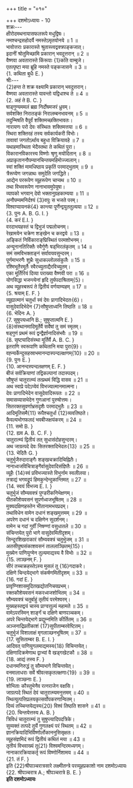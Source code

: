 +++
title = "०१०"

+++
दशमोऽध्यायः - 10  
शक्रः---  
क्षीरोदमथनायासफलरूपे मधुद्विषः।  
नमश्चन्द्रसहोदर्यै नमस्तेऽमृतयोनये ॥ 1 ॥  
भावोत्तराः प्रकारास्ते श्रुतास्त्वद्वक्त्रपङ्कजात्।  
इदानीं श्रोतुमिच्छामि प्रकारान् भवदुत्तरान् ॥ 2 ॥  
वैष्णवा अवतारास्ते किंरूपाः {1}कति वाम्बुजे।  
एतत्पृष्टा मया ब्रूहि नमस्ते पङ्कजासने ॥ 3 ॥  
{1. कथिता बुधैः E. }  
श्रीः---  
{2}हन्त ते शक्र वक्ष्यामि प्रकारान् भवदुत्तरान्।  
वैष्णवा अवतारास्ते यावन्तो यद्विधाश्च ते ॥ 4 ॥  
{2. अहं ते B. C. }  
षाड्‌गुण्यममलं ब्रह्म निर्दोषमजरं ध्रुवम्।  
सर्वशक्ति निरातङ्कं निरालम्बनभावनम् ॥ 5 ॥  
तदुन्मिषति वैपूर्वं शक्तिमच्छक्तिभावतः।  
नारायणः परो देवः संस्थितः शक्तिमत्तया ॥ 6 ॥  
स्थिरा शक्तिरहं तस्य सर्वकार्यकरी विभोः।  
तावावां जगतोऽर्थाय बहुधा विक्रियावहे ॥ 7 ॥  
यथाहमास्थिता भेदैस्तथा ते कथितं पुरा।  
विकारानविकारस्य विष्णोः श्रृणु मयोदितान् ॥ 8 ॥  
अप्राकृताननौपम्यानचिन्तयमहिमोज्ज्वलान्।  
स्वां शक्तिं मामधिष्ठाय प्रकृतिं परमाद्भुताम् ॥ 9 ॥  
त्रैरूप्येण जगन्नाथः समुदेति जगद्धिते।  
आद्येन पररूपेण व्यूहरूपेण चाप्यथ ॥ 10 ॥  
तथा विभवरूपेण नानाभावमुपेयुषा।  
व्यापको भगवान् देवो भक्तानुग्रहकाम्यया ॥ 11 ॥  
अनौपम्यमनिर्दश्यं {3}वपुः स भजते परम्।  
विश्वाप्यायनकं{4} कान्त्या पूर्णेन्द्वयुततुल्यया ॥ 12 ॥  
{3. पुनः A. B. G. I. }  
{4. करं E.I. }  
वरदाभयहस्तं च द्विभुजं पद्मलोचनम्।  
रेखामयेन चक्रेण शङ्खेन च करद्वये ॥ 13 ॥  
अङ्कितं निर्विकाराङ्‌घ्रिस्थितं परमशोभनम्।  
अन्यूनानतिरिक्तैः स्वैर्गुणैः षड्‌भिरलंकृतम् ॥ 14 ॥  
समं समविभक्ताङ्नं सर्वावयवसुन्दरम्।  
पूर्णमाभरणैः शुभ्रैः सुधाकल्लोलसंकुलैः ॥ 15 ॥  
रश्मिभूतैरमूर्तैः स्वैरच्युताद्यैरविच्युतम्।  
एका मूर्तिरियं दिव्या पराख्या वैष्णवी परा ॥ 16 ॥  
योगसिद्धा भजन्त्येनां हृदि तुर्यपदाश्रिताम्{5}।  
अथ व्यूहस्बरूपं ते द्वितीयं वर्णयाम्यहम् ॥ 17 ॥  
{5. श्रयाम् E. F. }  
व्यूह्यात्मानं चतुर्धा स्वं देवः प्रागादिभेदतः{6}।  
वासुदेवादिभेदेन {7}सौषुप्ताध्वनि तिष्ठति ॥ 18 ॥  
{6. भेदिनः A. }  
{7. सुषुप्त्यध्वनि B.; सुषुप्तात्मनि E. }  
{8}संस्थानमादिमूर्तेर्वै सर्वेषां तु समं स्मृतम्।  
षड्‌गुणं प्रथमं रूपं द्वन्द्वैर्ज्ञानादिसंभवैः ॥ 19 ॥  
{8. सृष्ट्यादिसंस्था मूर्तिर्वै A. B. C. }  
इतराणि स्वरूपाणि कथितानि मया पुरा{9}।  
वह्न्यर्केन्दुसहस्राभमानन्दास्पन्दलक्षणम्{10} ॥ 20 ॥  
{9. पुनः E. }  
{10. आनन्दस्पन्दलक्षणम् E. F. }  
बीजं सर्वक्रियाणां तद्विकल्पानां तदास्पदम्।  
सौषुप्तं चातुरात्म्यं तत्प्रथमं विद्धि वासव ॥ 21 ॥  
अथ स्वाप्रे पदेऽप्येवं विभज्यात्मानमात्मना।  
देवः प्रागादिभेदेन वासुदेवादिरूपतः ॥ 22 ॥  
समासव्यासभेदेन गुणआनां पुरुषोत्तमः।  
सितरक्तसुवर्णाभ्रसदृशैः परमाद्भुतैः ॥ 23 ॥  
आदिमूतिसमै{11} रूपैश्चतुर्धा {12}व्यवतिष्ठते।  
कैवल्यभोगफलदं भवबीजक्षयंकरम् ॥ 24 ॥  
{11. समो B. }  
{12. ह्यव A. B. C. F. }  
चातुरात्म्यं द्वितीयं तत् सुधासंदोहसुन्दरम्।  
अथ जाग्रत्पदे देवः सितरक्तादिभेदतः{13} ॥ 25 ॥  
{13. भेदितैः G. }  
चतुर्भुजैरुदाराङ्गैः शङ्खचक्रादिचिह्नितैः।  
नानाध्वजविचित्राङ्गैर्वासुदेवादिसंज्ञितैः ॥ 26 ॥  
व्यूहैः {14}स्वं प्रविभज्यास्ते विभुर्नाम स्वलीलया।  
तत्राद्यं भगवद्रूपं हिमकुन्देन्दुकान्तिमत् ॥ 27 ॥  
{14. स्वयं विभज्य E. I. }  
चतुर्भुजं सौम्यवक्त्रं पुण्डरीकनिभेक्षणम्।  
पीतकौशेयवसनं सुपर्णध्वजभूषितम् ॥ 28 ॥  
मुक्यदक्षिणहस्तेन भीतानामभयप्रदम्।  
तथाविधेन वामेन दधानं शङ्खमुत्तमम् ॥ 29 ॥  
अपरेण दधानं च दक्षिणेन सुदर्शनम्।  
वामेन च गदां गुर्वीं निषण्णां वसुधातले ॥ 30 ॥  
संचिन्तयेत् पुरो भागे वासुदेवमितीदृशम्।  
सिन्दूरशिखराकारं सौम्यवक्त्रं चतुर्भुजम् ॥ 31 ॥  
अतसीपुष्पसंकाशवसनं ताललाञ्छितम्{15}।  
मुख्येन पाणियुग्मेन तुल्यमाद्यस्य वै विभोः ॥ 32 ॥  
{15. लाञ्छनम् F. }  
सीरं तच्चक्रहस्तेऽस्य मुसलं तु {16}गदाकरे।  
दक्षिणे चिन्दयेद्भागे संकर्षणमितीदृशम् ॥ 33 ॥  
{16. गदां E. }  
प्रावृण्निशासमुदितखद्योतनिचयप्रभम्।  
रक्तकौशेयवसनं मकरध्वजशोभितम् ॥ 34 ॥  
सौम्यवक्त्रं चतुर्बाहुं तृतीयं परमेश्वरम्।  
मुख्यहस्तद्वयं चास्य प्राग्वत्तुल्यं महामते ॥ 35 ॥  
वामेऽपरस्मिन् शार्ङ्गं च दक्षिणे बाणपञ्चकम्।  
अपरे चिन्तयेद्भागे प्रद्युम्नमिति कीर्तितम् ॥ 36 ॥  
अञ्जनाद्रिप्रतीकाशं {17}सुपीताम्बरवेष्टितम्।  
चतुर्भुजं विशालाक्षं मृगलाञ्छनभूषितम् ॥ 37 ॥  
{17. सुसिताम्बर B. E. I. }  
आदिवत् पाणियुगलमाद्यमस्य{18} विचिन्तयेत्।  
दक्षिणादिक्रमेणाथ द्वाभ्यां वै खड्‌गखेटकौ ॥ 38 ॥  
{18. आद्यं तस्य F. }  
दधानमनिरुद्धं तु सौम्यभागे विचिन्तयेत्।  
वनमालाधराः सर्वे श्रीवत्सकृतलक्षणाः{19} ॥ 39 ॥  
{19. लाञ्छनाः E. }  
शोभिताः कौस्तुभेनैव रत्नराजेन वक्षसि।  
जाग्रत्पदे स्थितं देवं चातुरात्म्यमनुत्तमम् ॥ 40 ॥  
स्थित्युत्पत्तिप्रलयकृत्सर्वोपकरणान्वितम्।  
दिव्यं तच्चिन्तयेद्यस्य{20} विश्वं तिष्ठति शासने ॥ 41 ॥  
{20. चिन्तयेत्तस्य A. B. }  
त्रिविधं चातुरात्म्यं तु सुषुप्त्यादिपदत्रिके।  
सुव्यक्तं तत्पदे तुर्ये गुणलक्ष्यं परं स्थितम् ॥ 42 ॥  
ज्ञानक्रियादिभिर्विष्णोर्लोकाननुसिसृक्षतः।  
व्यूहसंज्ञमिदं रूपं द्वितीयं कथितं मया ॥ 43 ॥  
तृतीयं विभवाख्यं तु{21} विश्वमन्दिरमध्यगम्।  
नानाकारक्रियाकर्तृ रूपं विष्णोर्निशामय ॥ 44 ॥  
{21. तं F. }  
इति {22}श्रीपाञ्चरात्रसारे लक्ष्मीतन्त्रे परव्यूहप्रकाशो नाम दशमोऽध्यायः  
{22. श्रीपञ्चरात्र A.; श्रीपञ्चरात्रे B. E. }  
********इति दशमोऽध्यायः********
